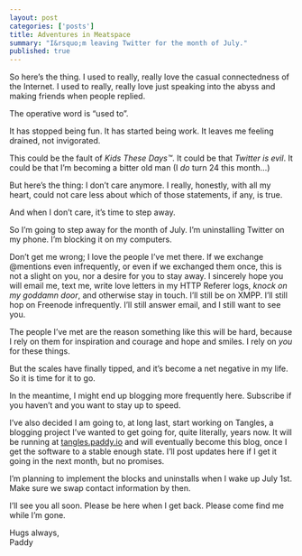 ```yaml
---
layout: post
categories: ['posts']
title: Adventures in Meatspace
summary: "I&rsquo;m leaving Twitter for the month of July."
published: true
---
```


So here&rsquo;s the thing. I used to really, really love the casual connectedness of the Internet. I used to really, really love just speaking into the abyss and making friends when people replied.

The operative word is &ldquo;used to&rdquo;.

It has stopped being fun. It has started being work. It leaves me feeling drained, not invigorated.

This could be the fault of _Kids These Days&trade;_. It could be that _Twitter is evil_. It could be that I&rsquo;m becoming a bitter old man (I _do_ turn 24 this month&hellip;)

But here&rsquo;s the thing: I don&rsquo;t care anymore. I really, honestly, with all my heart, could not care less about which of those statements, if any, is true.

And when I don&rsquo;t care, it&rsquo;s time to step away.

So I&rsquo;m going to step away for the month of July. I&rsquo;m uninstalling Twitter on my phone. I&rsquo;m blocking it on my computers.

Don&rsquo;t get me wrong; I love the people I&rsquo;ve met there. If we exchange @mentions even infrequently, or even if we exchanged them once, this is not a slight on you, nor a desire for you to stay away. I sincerely hope you will email me, text me, write love letters in my HTTP Referer logs, _knock on my goddamn door_, and otherwise stay in touch. I&rsquo;ll still be on XMPP. I&rsquo;ll still hop on Freenode infrequently. I&rsquo;ll still answer email, and I still want to see you.

The people I&rsquo;ve met are the reason something like this will be hard, because I rely on them for inspiration and courage and hope and smiles. I rely on _you_ for these things.

But the scales have finally tipped, and it&rsquo;s become a net negative in my life. So it is time for it to go.

In the meantime, I might end up blogging more frequently here. Subscribe if you haven&rsquo;t and you want to stay up to speed.

I&rsquo;ve also decided I am going to, at long last, start working on Tangles, a blogging project I&rsquo;ve wanted to get going for, quite literally, years now. It will be running at [tangles.paddy.io](http://tangles.paddy.io) and will eventually become this blog, once I get the software to a stable enough state. I&rsquo;ll post updates here if I get it going in the next month, but no promises.

I&rsquo;m planning to implement the blocks and uninstalls when I wake up July 1st. Make sure we swap contact information by then.

I&rsquo;ll see you all soon. Please be here when I get back. Please come find me while I&rsquo;m gone.

Hugs always,  
Paddy